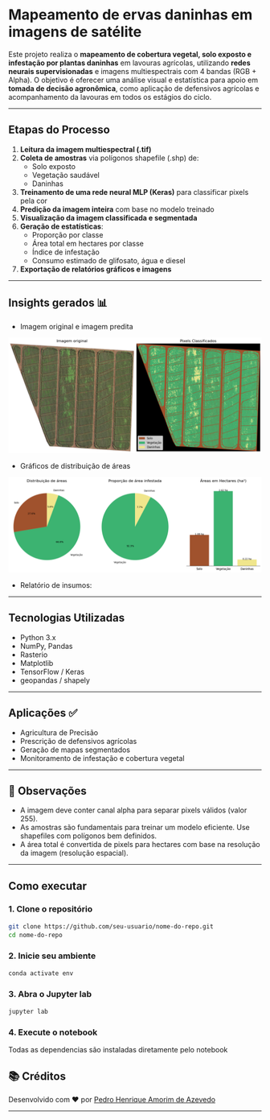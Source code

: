 # Mapeamento de ervas daninhas em imagens de satélite

Este projeto realiza o **mapeamento de cobertura vegetal, solo exposto e infestação por plantas daninhas** em lavouras agrícolas, utilizando **redes neurais supervisionadas** e imagens multiespectrais com 4 bandas (RGB + Alpha). O objetivo é oferecer uma análise visual e estatística para apoio em **tomada de decisão agronômica**, como aplicação de defensivos agrícolas e acompanhamento da lavouras em todos os estágios do ciclo.

---

## Etapas do Processo

1. **Leitura da imagem multiespectral (.tif)**
2. **Coleta de amostras** via polígonos shapefile (.shp) de:
   - Solo exposto
   - Vegetação saudável
   - Daninhas
3. **Treinamento de uma rede neural MLP (Keras)** para classificar pixels pela cor
4. **Predição da imagem inteira** com base no modelo treinado
5. **Visualização da imagem classificada e segmentada**
6. **Geração de estatísticas**:
   - Proporção por classe
   - Área total em hectares por classe
   - Índice de infestação
   - Consumo estimado de glifosato, água e diesel
7. **Exportação de relatórios gráficos e imagens**

---

## Insights gerados 📊

- Imagem original e imagem predita
<p align="center">
 <img src="https://github.com/phaa/weed-drone-detector/blob/main/outputs/comparsion.png" title="book" width="800" />
</p>

- Gráficos de distribuição de áreas
<p align="center">
 <img src="https://github.com/phaa/weed-drone-detector/blob/main/outputs/charts.png" title="book" width="800" />
</p>

- Relatório de insumos:


---

## Tecnologias Utilizadas

- Python 3.x
- NumPy, Pandas
- Rasterio
- Matplotlib
- TensorFlow / Keras
- geopandas / shapely

---

## Aplicações ✅

- Agricultura de Precisão
- Prescrição de defensivos agrícolas
- Geração de mapas segmentados
- Monitoramento de infestação e cobertura vegetal

---

## 📌 Observações

- A imagem deve conter canal alpha para separar pixels válidos (valor 255).
- As amostras são fundamentais para treinar um modelo eficiente. Use shapefiles com polígonos bem definidos.
- A área total é convertida de pixels para hectares com base na resolução da imagem (resolução espacial).

---

## Como executar

### 1. Clone o repositório

```bash
git clone https://github.com/seu-usuario/nome-do-repo.git
cd nome-do-repo
```

### 2. Inicie seu ambiente

```bash
conda activate env
```

### 3. Abra o Jupyter lab

```bash
jupyter lab
```

### 4. Execute o notebook
Todas as dependencias são instaladas diretamente pelo notebook

## 📚 Créditos

Desenvolvido com ❤️ por <a href='https://www.linkedin.com/in/pedro-henrique-amorim-de-azevedo/' target='_blank'>Pedro Henrique Amorim de Azevedo</a>

---
